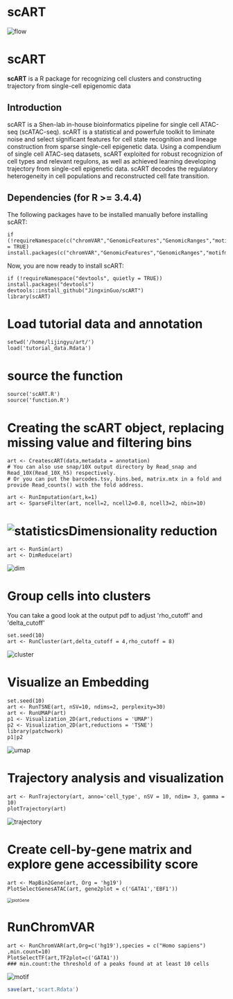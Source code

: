 # scART
![flow](image/flow.png)


# scART
**scART** is a R package for recognizing cell clusters and constructing trajectory from single-cell epigenomic data

## Introduction
scART is a Shen-lab in-house bioinformatics pipeline for single cell ATAC-seq (scATAC-seq).
scART is a statistical and powerfule toolkit to liminate noise and select significant features for cell state 
recognition and lineage construction from sparse single-cell epigenetic data. Using a compendium of single cell 
ATAC-seq datasets, scART exploited for robust recognizion of cell types and relevant regulons, as well as 
achieved learning developing trajectory from single-cell epigenetic data. scART decodes the regulatory heterogeneity 
in cell populations and reconstructed cell fate transition.

## Dependencies (for R >= 3.4.4)
The following packages have to be installed manually before installing scART:

```{r}
if (!requireNamespace(c("chromVAR","GenomicFeatures","GenomicRanges","motifmatchr","JASPAR2018","textTinyR","Matrix","text2vec","irlba","Rtsne","densityClust","scales","ggplot2","data.table","ChIPseeker","uwot","ggpubr","cowplot","SummarizedExperiment","monocle","RColorBrewer","scatterplot3d")),quietly = TRUE)
install.packages(c("chromVAR","GenomicFeatures","GenomicRanges","motifmatchr","JASPAR2018","textTinyR","Matrix","text2vec","irlba","Rtsne","densityClust","scales","ggplot2","data.table","ChIPseeker","uwot","ggpubr","cowplot","SummarizedExperiment","monocle","RColorBrewer","scatterplot3d"))
```

Now, you are now ready to install scART:

```{r}
if (!requireNamespace("devtools", quietly = TRUE)) install.packages("devtools")
devtools::install_github("JingxinGuo/scART") 
library(scART)
```

# Load tutorial data and annotation  
```{r}
setwd('/home/lijingyu/art/')
load('tutorial_data.Rdata')
```

# source the function
```{r}
source('scART.R')
source('function.R')
```

# Creating the scART object, replacing missing value and filtering bins
```{r message=FALSE, warning=FALSE, include=FALSE, paged.print=FALSE}
art <- CreatescART(data,metadata = annotation)  
# You can also use snap/10X output directory by Read_snap and Read_10X(Read_10X_h5) respectively.
# Or you can put the barcodes.tsv, bins.bed, matrix.mtx in a fold and provide Read_counts() with the fold address.

art <- RunImputation(art,k=1)
art <- SparseFilter(art, ncell=2, ncell2=0.8, ncell3=2, nbin=10)
```

# ![statistics](image/statistics.png)Dimensionality reduction 

```{r include=FALSE}
art <- RunSim(art)
art <- DimReduce(art)
```

![dim](image/dim.png)

# Group cells into clusters

You can take a good look at the output pdf to adjust 'rho_cutoff' and 'delta_cutoff'

```{r message=FALSE, warning=FALSE, include=FALSE, paged.print=FALSE}
set.seed(10) 
art <- RunCluster(art,delta_cutoff = 4,rho_cutoff = 8)
```

![cluster](image/cluster.png)

# Visualize an Embedding

```{r}
set.seed(10) 
art <- RunTSNE(art, nSV=10, ndims=2, perplexity=30)
art <- RunUMAP(art)
p1 <- Visualization_2D(art,reductions = 'UMAP') 
p2 <- Visualization_2D(art,reductions = 'TSNE')
library(patchwork)
p1|p2

```

![umap](image/umap.png)

# Trajectory analysis and visualization

```{r}
art <- RunTrajectory(art, anno='cell_type', nSV = 10, ndim= 3, gamma = 10)
plotTrajectory(art)
```

![trajectory](image/trajectory.png)

# Create cell-by-gene matrix and explore gene accessibility score

```{r}
art <- MapBin2Gene(art, Org = 'hg19')
PlotSelectGenesATAC(art, gene2plot = c('GATA1','EBF1'))  
```

<img src="image/plotGene.png" alt="plotGene" style="zoom: 67%;" />

# RunChromVAR 


```{r}
art <- RunChromVAR(art,Org=c('hg19'),species = c("Homo sapiens") ,min.count=10)
PlotSelectTF(art,TF2plot=c('GATA1'))
### min.count:the threshold of a peaks found at at least 10 cells
```

![motif](image/motif.png)

```R
save(art,'scart.Rdata')
```

